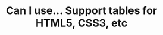 ---
name: caniuse
host: caniuse.com
origin: https://caniuse.com
pathname: /
search: ''
href: https://caniuse.com/
title: Can I use... Support tables for HTML5, CSS3, etc
ogTitle: ''
twitterTitle: ''
description: ''
ogDescription: ''
image: ''
ogImage: ''
twitterImage: ''
keywords: >-
  web browser compatibility support html css svg html5 css3 opera chrome firefox
  safari internet explorer

---